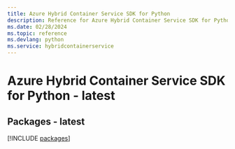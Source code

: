 ```yaml
---
title: Azure Hybrid Container Service SDK for Python
description: Reference for Azure Hybrid Container Service SDK for Python
ms.date: 02/28/2024
ms.topic: reference
ms.devlang: python
ms.service: hybridcontainerservice
---
```

# Azure Hybrid Container Service SDK for Python - latest
## Packages - latest
[!INCLUDE [packages](hybrid-container-service-index.md)]